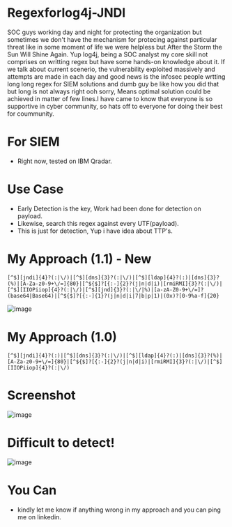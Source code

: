 # Regexforlog4j-JNDI
SOC guys working day and night for protecting the organization but sometimes we don't have the mechanism for protecing against particular threat like in some moment of life we were helpless but After the Storm the Sun Will Shine Again.
Yup log4j, being a SOC analyst my core skill not comprises on writting regex but have some hands-on knowledge about it. If we talk about current scenerio, the vulnerability exploited massively and attempts are made in each day and good news is the infosec people wrtting long long regex for SIEM solutions and dumb guy be like how you did that but long is not always right ooh sorry, Means optimal solution could be achieved in matter of few lines.I have came to know that everyone is so supportive in cyber community, so hats off to everyone for doing their best for coummunity.    

# For SIEM
- Right now, tested on IBM Qradar.

# Use Case
- Early Detection is the key, Work had been done for detection on payload.
- Likewise, search this regex against every UTF(payload). 
- This is just for detection, Yup i have idea about TTP's.

# My Approach (1.1) - New  
	[^$][jndi]{4}?(:|\/)|[^$][dns]{3}?(:|\/)|[^$][ldap]{4}?(:)|[dns]{3}?(%)|[A-Za-z0-9+\/=]{80}|[^${$]?[{:-]{2}?(j|n|d|i)|[rmiRMI]{3}?(:|\/)|[^$][IIOPiiop]{4}?(:|\/)|[^$][jnd]{3}?(:|\/|%)|[a-zA-Z0-9+\/=]?(base64|Base64)|[^${$]?[{:-]{1}?(j|n|d|i|7|b|p|1)|(0x)?[0-9%a-f]{20}
![image](https://user-images.githubusercontent.com/70237548/147309743-14ac1511-bd62-42d2-b59c-3e17e01141f5.png)

# My Approach (1.0)  
	[^$][jndi]{4}?(:)|[^$][dns]{3}?(:|\/)|[^$][ldap]{4}?(:)|[dns]{3}?(%)|[A-Za-z0-9+\/=]{80}|[^${$]?[{:-]{2}?(j|n|d|i)|[rmiRMI]{3}?(:|\/)|[^$][IIOPiiop]{4}?(:|\/)
 
# Screenshot
![image](https://user-images.githubusercontent.com/70237548/147303519-86aa8beb-9055-42b5-9a54-4679438b7871.png)

# Difficult to detect!
![image](https://user-images.githubusercontent.com/70237548/147303622-d107bfb8-5d85-44c1-8140-6b3eb0ee1f77.png)

# You Can
- kindly let me know if anything wrong in my approach and you can ping me on linkedin.
